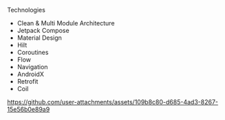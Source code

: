 Technologies

- Clean & Multi Module Architecture
- Jetpack Compose
- Material Design
- Hilt
- Coroutines
- Flow
- Navigation
- AndroidX
- Retrofit
- Coil

https://github.com/user-attachments/assets/109b8c80-d685-4ad3-8267-15e56b0e89a9

